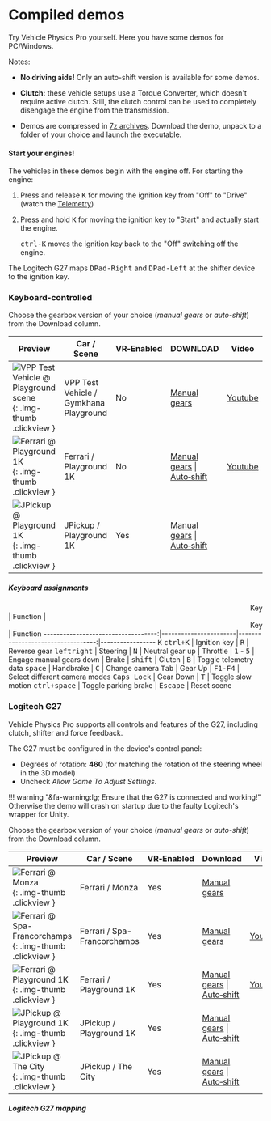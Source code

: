 # Compiled demos

Try Vehicle Physics Pro yourself. Here you have some demos for PC/Windows.

Notes:

- **No driving aids!** Only an auto-shift version is available for some demos.

- **Clutch:** these vehicle setups use a Torque Converter, which doesn't require active clutch.
	Still, the clutch control can be used to completely disengage the engine from the transmission.

- Demos are compressed in [7z archives](http://7-zip.org). Download the demo, unpack to a folder of
	your choice and launch the executable.

#### Start your engines!

The vehicles in these demos begin with the engine off. For starting the engine:

1. Press and release <kbd>K</kbd> for moving the ignition key from "Off" to "Drive" (watch the [Telemetry](/components/vehicle-debug#vptelemetry))
2. Press and hold <kbd>K</kbd> for moving the ignition key to "Start" and actually start the engine.

	<kbd>ctrl-K</kbd> moves the ignition key back to the "Off" switching off the engine.

The Logitech G27 maps <kbd>DPad-Right</kbd> and <kbd>DPad-Left</kbd> at the shifter device to the
ignition key.

### Keyboard-controlled

Choose the gearbox version of your choice (_manual gears_ or _auto-shift_) from the Download column.

| Preview | Car / Scene | VR&#8209;Enabled | DOWNLOAD | Video |
|---------|-------------|------------------|----------|-------|
|![VPP Test Vehicle @ Playground scene](/img/gallery/vpp-test-vehicle-playground.jpg){: .img-thumb .clickview }	| VPP Test Vehicle / Gymkhana Playground | No  | [Manual gears](http://edy.es/unity/vpp-demos/alpha/Playground_Gymkhana.7z)                     | [Youtube](https://www.youtube.com/watch?v=eRBasBaKn1g)
|![Ferrari @ Playground 1K](/img/gallery/vpp-ferrari-playground-1k.jpg){: .img-thumb .clickview } 				| Ferrari / Playground 1K  		| No  | [Manual gears](http://edy.es/unity/vpp-demos/alpha/Playground_1K_Ferrari_manual_gears.7z) &#124; [Auto&#8209;shift](http://edy.es/unity/vpp-demos/alpha/Playground_1K_Ferrari_auto_shift.7z) | [Youtube](https://www.youtube.com/watch?v=FuqO4gKDzKE)
|![JPickup @ Playground 1K](/img/gallery/vpp-jpickup-playground-1k.jpg){: .img-thumb .clickview } 				| JPickup / Playground 1K		| Yes | [Manual gears](http://edy.es/unity/vpp-demos/alpha/Playground_1K_JPickup_manual_gears_VR.7z) &#124; [Auto&#8209;shift](http://edy.es/unity/vpp-demos/alpha/Playground_1K_JPickup_auto_shift_VR.7z)

##### Keyboard assignments

<center style="text-align:right">Key</center>| Function     |<center style="text-align:right">Key</center>| Function
-----------------------------------:|-----------------------|----------------------------------:|-----------------
<kbd>K</kbd> <kbd>ctrl+K</kbd>		| Ignition key          | <kbd>R</kbd> 						| Reverse gear
<kbd>left</kbd><kbd>right</kbd>  	| Steering              | <kbd>N</kbd> 						| Neutral gear
<kbd>up</kbd> 						| Throttle              | <kbd>1</kbd> - <kbd>5</kbd> 		| Engage manual gears
<kbd>down</kbd> 					| Brake                 |
<kbd>shift</kbd> 					| Clutch                | <kbd>B</kbd> 						| Toggle telemetry data
<kbd>space</kbd> 					| Handbrake             | <kbd>C</kbd> 						| Change camera
<kbd>Tab</kbd> 						| Gear Up          	    | <kbd>F1-F4</kbd>					| Select&nbsp;different&nbsp;camera&nbsp;modes
<kbd>Caps Lock</kbd> 				| Gear Down     	    | <kbd>T</kbd> 						| Toggle slow motion
<kbd>ctrl+space</kbd> 				| Toggle parking brake  | <kbd>Escape</kbd> 				| Reset scene

### Logitech G27

Vehicle Physics Pro supports all controls and features of the G27, including clutch, shifter and
force feedback.

The G27 must be configured in the device's control panel:

-	Degrees of rotation: **460** (for matching the rotation of the steering wheel in the 3D model)
-	Uncheck _Allow Game To Adjust Settings_.

!!! warning "&fa-warning:lg; Ensure that the G27 is connected and working!"
	Otherwise the demo will crash on startup due to the faulty Logitech's wrapper for Unity.

Choose the gearbox version of your choice (_manual gears_ or _auto-shift_) from the Download column.

| Preview | Car / Scene | VR&#8209;Enabled | Download | Video |
|---------|-------------|------------------|----------|-------|
|![Ferrari @ Monza](/img/gallery/vpp-ferrari-monza-2.jpg){: .img-thumb .clickview } | Ferrari / Monza | Yes | [Manual gears](http://edy.es/unity/vpp-demos/alpha/Monza_Ferrari_G27_manual_gears_VR.7z)
|![Ferrari @ Spa-Francorchamps](/img/gallery/vpp-ferrari-spa.jpg){: .img-thumb .clickview } | Ferrari / Spa-Francorchamps | Yes | [Manual gears](http://edy.es/unity/vpp-demos/alpha/Spa_Ferrari_G27_manual_gears_VR.7z) | [Youtube](https://www.youtube.com/watch?v=SdeJcpWNHsw)
|![Ferrari @ Playground 1K](/img/gallery/vpp-ferrari-playground-1k.jpg){: .img-thumb .clickview } | Ferrari / Playground 1K | Yes | [Manual gears](http://edy.es/unity/vpp-demos/alpha/Playground_1K_Ferrari_G27_manual_gears_VR.7z) &#124; [Auto&#8209;shift](http://edy.es/unity/vpp-demos/alpha/Playground_1K_Ferrari_G27_auto_shift_VR.7z) | [Youtube](https://www.youtube.com/watch?v=FuqO4gKDzKE)
|![JPickup @ Playground 1K](/img/gallery/vpp-jpickup-playground-1k.jpg){: .img-thumb .clickview } | JPickup / Playground 1K | Yes | [Manual gears](http://edy.es/unity/vpp-demos/alpha/Playground_1K_JPickup_G27_manual_gears_VR.7z) &#124; [Auto&#8209;shift](http://edy.es/unity/vpp-demos/alpha/Playground_1K_JPickup_G27_auto_shift_VR.7z)
|![JPickup @ The City](/img/gallery/vpp-jpickup-the-city.jpg){: .img-thumb .clickview } | JPickup / The City | Yes | [Manual gears](http://edy.es/unity/vpp-demos/alpha/The_City_JPickup_G27_manual_gears_VR.7z) &#124; [Auto&#8209;shift](http://edy.es/unity/vpp-demos/alpha/The_City_JPickup_G27_auto_shift_VR.7z)

##### Logitech G27 mapping

